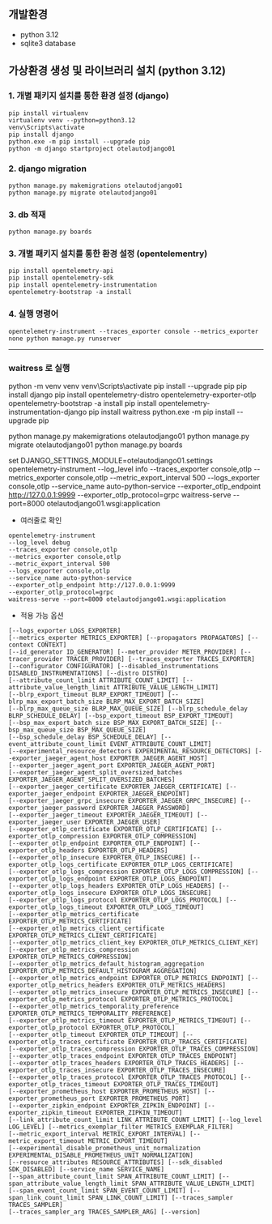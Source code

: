 ## 개발환경
- python 3.12
- sqlite3 database

## 가상환경 생성 및 라이브러리 설치 (python 3.12)
### 1. 개별 패키지 설치를 통한 환경 설정 (django)
``` 
pip install virtualenv
virtualenv venv --python=python3.12
venv\Scripts\activate
pip install django
python.exe -m pip install --upgrade pip
python -m django startproject otelautodjango01
```
### 2. django migration
```
python manage.py makemigrations otelautodjango01
python manage.py migrate otelautodjango01
```
### 3. db 적재
```
python manage.py boards
```
### 3. 개별 패키지 설치를 통한 환경 설정 (opentelementry)
```
pip install opentelemetry-api
pip install opentelemetry-sdk
pip install opentelemetry-instrumentation
opentelemetry-bootstrap -a install
```
### 4. 실행 명령어
```
opentelemetry-instrument --traces_exporter console --metrics_exporter none python manage.py runserver
```



---
### waitress 로 실행

python -m venv venv
venv\Scripts\activate
pip install --upgrade pip
pip install django
pip install opentelemetry-distro opentelemetry-exporter-otlp
opentelemetry-bootstrap -a install
pip install opentelemetry-instrumentation-django
pip install waitress
python.exe -m pip install --upgrade pip



python manage.py makemigrations otelautodjango01
python manage.py migrate otelautodjango01
python manage.py boards



set DJANGO_SETTINGS_MODULE=otelautodjango01.settings
opentelemetry-instrument --log_level info --traces_exporter console,otlp --metrics_exporter console,otlp --metric_export_interval 500 --logs_exporter console,otlp --service_name auto-python-service --exporter_otlp_endpoint http://127.0.0.1:9999 --exporter_otlp_protocol=grpc waitress-serve --port=8000 otelautodjango01.wsgi:application

- 여러줄로 확인
```text
opentelemetry-instrument 
--log_level debug 
--traces_exporter console,otlp 
--metrics_exporter console,otlp 
--metric_export_interval 500 
--logs_exporter console,otlp 
--service_name auto-python-service 
--exporter_otlp_endpoint http://127.0.0.1:9999 
--exporter_otlp_protocol=grpc 
waitress-serve --port=8000 otelautodjango01.wsgi:application
```

- 적용 가능 옵션
```text
[--logs_exporter LOGS_EXPORTER] 
[--metrics_exporter METRICS_EXPORTER] [--propagators PROPAGATORS] [--context CONTEXT]
[--id_generator ID_GENERATOR] [--meter_provider METER_PROVIDER] [--tracer_provider TRACER_PROVIDER] [--traces_exporter TRACES_EXPORTER]
[--configurator CONFIGURATOR] [--disabled_instrumentations DISABLED_INSTRUMENTATIONS] [--distro DISTRO]
[--attribute_count_limit ATTRIBUTE_COUNT_LIMIT] [--attribute_value_length_limit ATTRIBUTE_VALUE_LENGTH_LIMIT]
[--blrp_export_timeout BLRP_EXPORT_TIMEOUT] [--blrp_max_export_batch_size BLRP_MAX_EXPORT_BATCH_SIZE]
[--blrp_max_queue_size BLRP_MAX_QUEUE_SIZE] [--blrp_schedule_delay BLRP_SCHEDULE_DELAY] [--bsp_export_timeout BSP_EXPORT_TIMEOUT]
[--bsp_max_export_batch_size BSP_MAX_EXPORT_BATCH_SIZE] [--bsp_max_queue_size BSP_MAX_QUEUE_SIZE]
[--bsp_schedule_delay BSP_SCHEDULE_DELAY] [--event_attribute_count_limit EVENT_ATTRIBUTE_COUNT_LIMIT]
[--experimental_resource_detectors EXPERIMENTAL_RESOURCE_DETECTORS] [--exporter_jaeger_agent_host EXPORTER_JAEGER_AGENT_HOST]
[--exporter_jaeger_agent_port EXPORTER_JAEGER_AGENT_PORT]
[--exporter_jaeger_agent_split_oversized_batches EXPORTER_JAEGER_AGENT_SPLIT_OVERSIZED_BATCHES]
[--exporter_jaeger_certificate EXPORTER_JAEGER_CERTIFICATE] [--exporter_jaeger_endpoint EXPORTER_JAEGER_ENDPOINT]
[--exporter_jaeger_grpc_insecure EXPORTER_JAEGER_GRPC_INSECURE] [--exporter_jaeger_password EXPORTER_JAEGER_PASSWORD]
[--exporter_jaeger_timeout EXPORTER_JAEGER_TIMEOUT] [--exporter_jaeger_user EXPORTER_JAEGER_USER]
[--exporter_otlp_certificate EXPORTER_OTLP_CERTIFICATE] [--exporter_otlp_compression EXPORTER_OTLP_COMPRESSION]
[--exporter_otlp_endpoint EXPORTER_OTLP_ENDPOINT] [--exporter_otlp_headers EXPORTER_OTLP_HEADERS]
[--exporter_otlp_insecure EXPORTER_OTLP_INSECURE] [--exporter_otlp_logs_certificate EXPORTER_OTLP_LOGS_CERTIFICATE]
[--exporter_otlp_logs_compression EXPORTER_OTLP_LOGS_COMPRESSION] [--exporter_otlp_logs_endpoint EXPORTER_OTLP_LOGS_ENDPOINT]
[--exporter_otlp_logs_headers EXPORTER_OTLP_LOGS_HEADERS] [--exporter_otlp_logs_insecure EXPORTER_OTLP_LOGS_INSECURE]
[--exporter_otlp_logs_protocol EXPORTER_OTLP_LOGS_PROTOCOL] [--exporter_otlp_logs_timeout EXPORTER_OTLP_LOGS_TIMEOUT]
[--exporter_otlp_metrics_certificate EXPORTER_OTLP_METRICS_CERTIFICATE]
[--exporter_otlp_metrics_client_certificate EXPORTER_OTLP_METRICS_CLIENT_CERTIFICATE]
[--exporter_otlp_metrics_client_key EXPORTER_OTLP_METRICS_CLIENT_KEY]
[--exporter_otlp_metrics_compression EXPORTER_OTLP_METRICS_COMPRESSION]
[--exporter_otlp_metrics_default_histogram_aggregation EXPORTER_OTLP_METRICS_DEFAULT_HISTOGRAM_AGGREGATION]
[--exporter_otlp_metrics_endpoint EXPORTER_OTLP_METRICS_ENDPOINT] [--exporter_otlp_metrics_headers EXPORTER_OTLP_METRICS_HEADERS]
[--exporter_otlp_metrics_insecure EXPORTER_OTLP_METRICS_INSECURE] [--exporter_otlp_metrics_protocol EXPORTER_OTLP_METRICS_PROTOCOL]
[--exporter_otlp_metrics_temporality_preference EXPORTER_OTLP_METRICS_TEMPORALITY_PREFERENCE]
[--exporter_otlp_metrics_timeout EXPORTER_OTLP_METRICS_TIMEOUT] [--exporter_otlp_protocol EXPORTER_OTLP_PROTOCOL]
[--exporter_otlp_timeout EXPORTER_OTLP_TIMEOUT] [--exporter_otlp_traces_certificate EXPORTER_OTLP_TRACES_CERTIFICATE]
[--exporter_otlp_traces_compression EXPORTER_OTLP_TRACES_COMPRESSION] [--exporter_otlp_traces_endpoint EXPORTER_OTLP_TRACES_ENDPOINT]
[--exporter_otlp_traces_headers EXPORTER_OTLP_TRACES_HEADERS] [--exporter_otlp_traces_insecure EXPORTER_OTLP_TRACES_INSECURE]
[--exporter_otlp_traces_protocol EXPORTER_OTLP_TRACES_PROTOCOL] [--exporter_otlp_traces_timeout EXPORTER_OTLP_TRACES_TIMEOUT]
[--exporter_prometheus_host EXPORTER_PROMETHEUS_HOST] [--exporter_prometheus_port EXPORTER_PROMETHEUS_PORT]
[--exporter_zipkin_endpoint EXPORTER_ZIPKIN_ENDPOINT] [--exporter_zipkin_timeout EXPORTER_ZIPKIN_TIMEOUT]
[--link_attribute_count_limit LINK_ATTRIBUTE_COUNT_LIMIT] [--log_level LOG_LEVEL] [--metrics_exemplar_filter METRICS_EXEMPLAR_FILTER]
[--metric_export_interval METRIC_EXPORT_INTERVAL] [--metric_export_timeout METRIC_EXPORT_TIMEOUT]
[--experimental_disable_prometheus_unit_normalization EXPERIMENTAL_DISABLE_PROMETHEUS_UNIT_NORMALIZATION]
[--resource_attributes RESOURCE_ATTRIBUTES] [--sdk_disabled SDK_DISABLED] [--service_name SERVICE_NAME]
[--span_attribute_count_limit SPAN_ATTRIBUTE_COUNT_LIMIT] [--span_attribute_value_length_limit SPAN_ATTRIBUTE_VALUE_LENGTH_LIMIT]
[--span_event_count_limit SPAN_EVENT_COUNT_LIMIT] [--span_link_count_limit SPAN_LINK_COUNT_LIMIT] [--traces_sampler TRACES_SAMPLER]
[--traces_sampler_arg TRACES_SAMPLER_ARG] [--version]
```